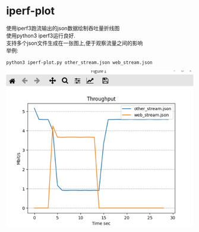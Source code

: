 # iperf-plot
使用iperf3跑流输出的json数据绘制吞吐量折线图    
使用python3 iperf3运行良好.  
支持多个json文件生成在一张图上,便于观察流量之间的影响  
举例:  
```  
python3 iperf-plot.py other_stream.json web_stream.json
```  

![示例](./example.png)  
